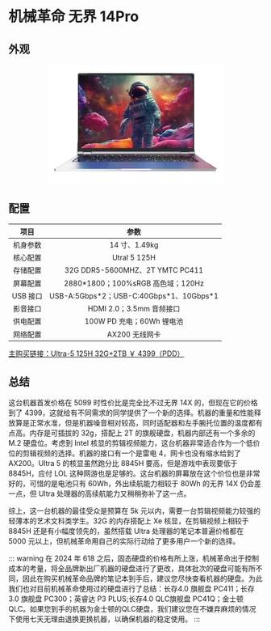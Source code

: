 # 机械革命 无界 14Pro

## 外观

<div style="margin: 0 auto; text-align: center; width: 70%"><img src="./assets/机械革命无界14Pro.png" /></div>

## 配置

|   项目   |                    参数                    |
| :------: | :----------------------------------------: |
| 机身参数 |               14 寸、1.49kg                |
| 核心配置 |                Utral 5 125H                |
| 存储配置 |      32G DDR5-5600MHZ、2T YMTC PC411       |
| 屏幕配置 |     2880\*1800；100%sRGB 高色域；120Hz     |
| USB 接口 | USB-A:5Gbps\*2；USB-C:40Gbps\*1、10Gbps\*1 |
| 影音接口 |          HDMI 2.0；3.5mm 音频接口          |
| 供电配置 |         100W PD 充电；60Wh 锂电池          |
| 网络配置 |               AX200 无线网卡               |

[主购买链接：Ultra-5 125H 32G+2TB ￥ 4399（PDD）](https://mobile.yangkeduo.com/goods.html?ps=h4QdW1tfJf)

## 总结

这台机器首发价格在 5099 时性价比是完全比不过无界 14X 的，但现在它的价格到了 4399，这就给有不同需求的同学提供了一个新的选择。机器的重量和性能释放算是正常水准，但是机器噪音相对较高，同时适配器和左手腕托位置的温度都有点高。内存是可插拔的 32g，搭配上 2T 的旗舰硬盘，机器内部还有一个多余的 M.2 硬盘位。考虑到 Intel 核显的剪辑视频能力，这台机器非常适合作为一个低价位的剪辑视频的选择。机器的接口有一个是雷电 4，网卡也没有缩水给到了 AX200。Ultra 5 的核显虽然跑分比 8845H 要高，但是游戏中表现要低于 8845H，应付 LOL 这种网游也是足够的。这台机器的屏幕放在这个价位也是非常好的，可惜的是电池只有 60Wh，外出续航能力相较于 80Wh 的无界 14X 仍会差一点，但 Ultra 处理器的高续航能力又稍稍弥补了这一点。

综上，这一台机器的最佳受众是预算在 5k 元以内，需要一台剪辑视频能力较强的轻薄本的艺术文科类学生。32G 的内存搭配上 Xe 核显，在剪辑视频上相较于 8845H 还是有小幅度领先的，虽然搭载 Ultra 处理器的笔记本普遍价格都在 5000 元以上，但机械革命用自己的实际行动给了更多用户一个新的选择。

::: warning
在 2024 年 618 之后，固态硬盘的价格有所上涨，机械革命出于控制成本的考量，将全品牌新出厂机器的硬盘进行了更改，具体批次的硬盘可能有所不同，因此在购买机械革命品牌的笔记本到手后，建议您尽快查看机器的硬盘。为此我们也对目前机械革命使用过的硬盘进行了总结：长存4.0 旗舰盘 PC411；长存3.0 旗舰盘 PC300；英睿达 P3 PLUS;长存4.0 QLC旗舰盘 PC41Q；金士顿 QLC。如果您到手的机器为金士顿的QLC硬盘，我们建议您在不嫌弃麻烦的情况下使用七天无理由退换更换机器，以确保机器的稳定使用。
:::
